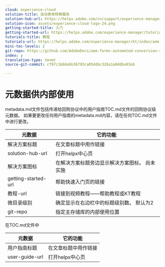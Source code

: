 ```yaml
---
cloud: experience-cloud
solution-title: 自动表单转换服务
solution-hub-url: https://helpx.adobe.com/cn/support/experience-manager/6-5.html
solution-icon: assets/experience-cloud-logo-24.png
getting-started-title: 入门
getting-started-url: https://helpx.adobe.com/experience-manager/tutorials.html
tutorials-title: 教程
tutorials-url: https://helpx.adobe.com/experience-manager/kt/index/aem-6-5-videos.html
mini-toc-levels: 2
git-repo: https://github.com/AdobeDocs/aem-forms-automated-conversion-service.en
index: y
translation-type: tm+mt
source-git-commit: cf97c1b8dabb36793ca05ddbc328a1a0ddba93eb

---
```



# 元数据供内部使用

metadata.md文件包括传递给回购协议中的用户指南TOC.md文件的回购协议级元数据。 如果要更改任何用户指南的metadata.md内容，请在任何TOC.md文件中进行更改。

| 元数据 | 它的功能 |
|--- |--- |
| 解决方案标题 | 在文章标题中用作链接 |
| solution-hub-url | 打开helpx中心页 |
| 解决方案图标 | 在解决方案标题旁边显示解决方案图标。 尚未实施 |
| getting-started-url | 帮助快速入门页的链接 |
| 教程-url | 链接到视频教程——帮助教程或KT教程 |
| 微目录级别 | 确定显示在右边栏中的标题级别数。 默认为2 |
| git-repo | 指定主存储库的内部使用位置 |

在TOC.md文件中

| 元数据 | 它的功能 |
|--- |--- |
| 用户指南标题 | 在文章标题中用作链接 |
| user-guide-url | 打开helpx中心页 |
